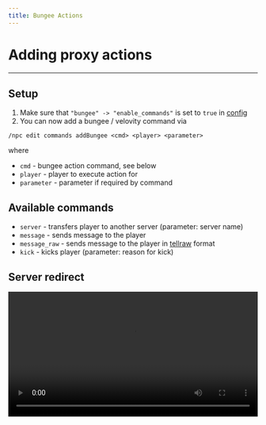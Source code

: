 ```yaml
---
title: Bungee Actions
---
```


# Adding proxy actions

---

## Setup

1. Make sure that `"bungee" -> "enable_commands"` is set to `true` in [config](../config.md)
2. You can now add a bungee / velovity command via
```
/npc edit commands addBungee <cmd> <player> <parameter>
```
where
* `cmd` - bungee action command, see below
* `player` - player to execute action for
* `parameter` - parameter if required by command

## Available commands
* `server` - transfers player to another server (parameter: server name)
* `message` - sends message to the player
* `message_raw` - sends message to the player in [tellraw](https://minecraft.fandom.com/wiki/Raw_JSON_text_format) format
* `kick` - kicks player (parameter: reason for kick)

## Server redirect

<video controls="true" allowfullscreen="true" width="100%">
	<source src="../../assets/video/bungee_redirect.webm" type="video/webm">
	<p>Your browser does not support the video element.</p>
</video>
